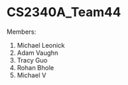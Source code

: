 # CS2340A_Team44

Members:
1) Michael Leonick
2) Adam Vaughn
3) Tracy Guo
4) Rohan Bhole
5) Michael V
